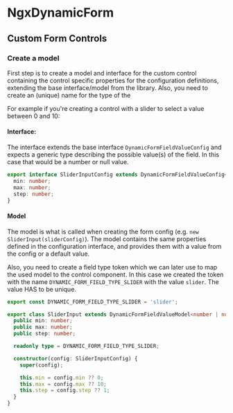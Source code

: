 # NgxDynamicForm

## Custom Form Controls

### Create a model

First step is to create a model and interface for the custom control containing the control specific properties for the configuration definitions, extending the base interface/model from the library.
Also, you need to create an (unique) name for the type of the

For example if you're creating a control with a slider to select a value between 0 and 10:

#### Interface:

The interface extends the base interface `DynamicFormFieldValueConfig` and expects a generic type describing the possible value(s) of the field. In this case that would be a number or null value.

```typescript
export interface SliderInputConfig extends DynamicFormFieldValueConfig<number | null> {
  min: number;
  max: number;
  step: number;
}
```

#### Model

The model is what is called when creating the form config (e.g. `new SliderInput(sliderConfig)`).
The model contains the same properties defined in the configuration interface, and provides them with a value from the config or a default value.

Also, you need to create a field type token which we can later use to map the used model to the control component. In this case we created the token with the name `DYNAMIC_FORM_FIELD_TYPE_SLIDER` with the value `slider`. The value HAS to be unique.

```typescript
export const DYNAMIC_FORM_FIELD_TYPE_SLIDER = 'slider';

export class SliderInput extends DynamicFormFieldValueModel<number | null> {
  public min: number;
  public max: number;
  public step: number;

  readonly type = DYNAMIC_FORM_FIELD_TYPE_SLIDER;

  constructor(config: SliderInputConfig) {
    super(config);

    this.min = config.min ?? 0;
    this.max = config.max ?? 10;
    this.step = config.step ?? 1;
  }
}
```
